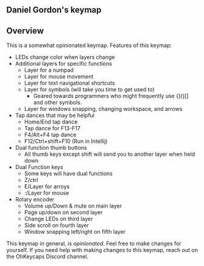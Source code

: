 ## Daniel Gordon's keymap

## Overview

This is a somewhat opinionated keymap. Features of this keymap:

* LEDs change color when layers change
* Additional layers for specific functions
    * Layer for a numpad 
    * Layer for mouse movement
    * Layer for text navigational shortcuts
    * Layer for symbols (will take you time to get used to)
        * Geared towards programmers who might frequently use {}()[] and other symbols. 
    * Layer for windows snapping, changing workspace, and arrows
* Tap dances that may be helpful
    * Home/End tap dance
    * Tap dance for F13-F17
    * F4/Alt+F4 tap dance
    * F12/Ctrl+shift+F10 (Run in Intellij)
* Dual function thumb buttons
    * All thumb keys except shift will send you to another layer when held down
* Dual Function keys
    * Some keys will have dual functions
    * Z/ctrl
    * E/Layer for arroys
    * :/Layer for mouse
* Rotary encoder
    * Volume up/Down & mute on main layer
    * Page up/down on second layer
    * Change LEDs on third layer
    * Side scroll on fourth layer
    * Window snapping left/right on fifth layer

This keymap in general, is *opinionated*. Feel free to make changes for yourself. 
If you need help with making changes to this keymap, reach out on the OhKeycaps Discord channel. 
